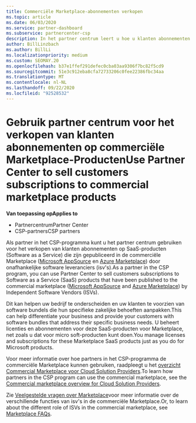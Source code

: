 ```yaml
---
title: Commerciële Marketplace-abonnementen verkopen
ms.topic: article
ms.date: 06/03/2020
ms.service: partner-dashboard
ms.subservice: partnercenter-csp
description: In het partner centrum leert u hoe u klanten abonnementen kunt verkopen aan SaaS-producten die op commerciële Marketplace worden gepubliceerd door onafhankelijke software leveranciers (Isv's).
author: BillLinzbach
ms.author: BillLi
ms.localizationpriority: medium
ms.custom: SEOMAY.20
ms.openlocfilehash: b37e1ffef291defec0cba03aa9306f7bc82f5cd9
ms.sourcegitcommit: 51e3c912eba8cfa72733206c0fee22386fbc34aa
ms.translationtype: MT
ms.contentlocale: nl-NL
ms.lasthandoff: 09/22/2020
ms.locfileid: "92528532"
---
```

# <a name="use-partner-center-to-sell-customers-subscriptions-to-commercial-marketplace-products"></a><span data-ttu-id="36413-103">Gebruik partner centrum voor het verkopen van klanten abonnementen op commerciële Marketplace-Producten</span><span class="sxs-lookup"><span data-stu-id="36413-103">Use Partner Center to sell customers subscriptions to commercial marketplace products</span></span>

<span data-ttu-id="36413-104">**Van toepassing op**</span><span class="sxs-lookup"><span data-stu-id="36413-104">**Applies to**</span></span>

- <span data-ttu-id="36413-105">Partnercentrum</span><span class="sxs-lookup"><span data-stu-id="36413-105">Partner Center</span></span>
- <span data-ttu-id="36413-106">CSP-partners</span><span class="sxs-lookup"><span data-stu-id="36413-106">CSP partners</span></span>

<span data-ttu-id="36413-107">Als partner in het CSP-programma kunt u het partner centrum gebruiken voor het verkopen van klanten abonnementen op SaaS-producten (Software as a Service) die zijn gepubliceerd in de commerciële Marketplace ([Microsoft AppSource](https://appsource.microsoft.com/) en [Azure Marketplace](https://azuremarketplace.microsoft.com/)) door onafhankelijke software leveranciers (isv's).</span><span class="sxs-lookup"><span data-stu-id="36413-107">As a partner in the CSP program, you can use Partner Center to sell customers subscriptions to Software as a Service (SaaS) products that have been published to the commercial marketplace ([Microsoft AppSource](https://appsource.microsoft.com/) and [Azure Marketplace](https://azuremarketplace.microsoft.com/)) by Independent Software Vendors (ISVs).</span></span>

<span data-ttu-id="36413-108">Dit kan helpen uw bedrijf te onderscheiden en uw klanten te voorzien van software bundels die hun specifieke zakelijke behoeften aanpakken.</span><span class="sxs-lookup"><span data-stu-id="36413-108">This can help differentiate your business and provide your customers with software bundles that address their specific business needs.</span></span> <span data-ttu-id="36413-109">U beheert licenties en abonnementen voor deze SaaS-producten voor Marketplace, net zoals u dat voor micro soft-producten kunt doen.</span><span class="sxs-lookup"><span data-stu-id="36413-109">You manage licenses and subscriptions for these Marketplace SaaS products just as you do for Microsoft products.</span></span>

<span data-ttu-id="36413-110">Voor meer informatie over hoe partners in het CSP-programma de commerciële Marketplace kunnen gebruiken, raadpleegt u het [overzicht Commercial Marketplace voor Cloud Solution Providers](csp-commercial-marketplace-overview.md).</span><span class="sxs-lookup"><span data-stu-id="36413-110">To learn how partners in the CSP program can use the commercial marketplace, see the [Commercial marketplace overview for Cloud Solution Providers](csp-commercial-marketplace-overview.md).</span></span>

<span data-ttu-id="36413-111">Zie [Veelgestelde vragen over Marketplace](/azure/marketplace/marketplace-faq-publisher-guide)voor meer informatie over de verschillende functies van isv's in de commerciële Marketplace.</span><span class="sxs-lookup"><span data-stu-id="36413-111">Or, to learn about the different role of ISVs in the commercial marketplace, see [Marketplace FAQs](/azure/marketplace/marketplace-faq-publisher-guide).</span></span>